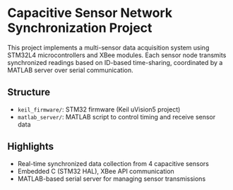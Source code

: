 # Capacitive Sensor Network Synchronization Project

This project implements a multi-sensor data acquisition system using STM32L4 microcontrollers and XBee modules. Each sensor node transmits synchronized readings based on ID-based time-sharing, coordinated by a MATLAB server over serial communication.

## Structure

- `keil_firmware/`: STM32 firmware (Keil uVision5 project)
- `matlab_server/`: MATLAB script to control timing and receive sensor data

## Highlights

- Real-time synchronized data collection from 4 capacitive sensors
- Embedded C (STM32 HAL), XBee API communication
- MATLAB-based serial server for managing sensor transmissions
